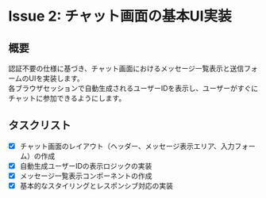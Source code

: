 # Issue 2: チャット画面の基本UI実装

## 概要

認証不要の仕様に基づき、チャット画面におけるメッセージ一覧表示と送信フォームのUIを実装します。  
各ブラウザセッションで自動生成されるユーザーIDを表示し、ユーザーがすぐにチャットに参加できるようにします。

## タスクリスト

- [x] チャット画面のレイアウト（ヘッダー、メッセージ表示エリア、入力フォーム）の作成
- [x] 自動生成ユーザーIDの表示ロジックの実装
- [x] メッセージ一覧表示コンポーネントの作成
- [x] 基本的なスタイリングとレスポンシブ対応の実装
